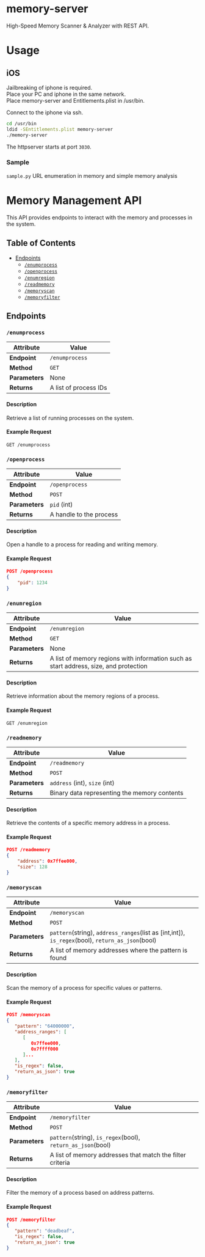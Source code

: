# memory-server

High-Speed Memory Scanner &amp; Analyzer with REST API.

# Usage

## iOS

Jailbreaking of iphone is required.  
Place your PC and iphone in the same network.  
Place memory-server and Entitlements.plist in /usr/bin.

Connect to the iphone via ssh.

```sh
cd /usr/bin
ldid -SEntitlements.plist memory-server
./memory-server
```

The httpserver starts at port `3030`.

### Sample

`sample.py`
URL enumeration in memory and simple memory analysis

# Memory Management API

This API provides endpoints to interact with the memory and processes in the system.

## Table of Contents

- [Endpoints](#endpoints)
  - [`/enumprocess`](#enumprocess)
  - [`/openprocess`](#openprocess)
  - [`/enumregion`](#enumregion)
  - [`/readmemory`](#readmemory)
  - [`/memoryscan`](#memoryscan)
  - [`/memoryfilter`](#memoryfilter)

## Endpoints

### `/enumprocess`

| Attribute      | Value                 |
| -------------- | --------------------- |
| **Endpoint**   | `/enumprocess`        |
| **Method**     | `GET`                 |
| **Parameters** | None                  |
| **Returns**    | A list of process IDs |

#### Description

Retrieve a list of running processes on the system.

#### Example Request

`GET /enumprocess`

### `/openprocess`

| Attribute      | Value                   |
| -------------- | ----------------------- |
| **Endpoint**   | `/openprocess`          |
| **Method**     | `POST`                  |
| **Parameters** | `pid` (int)             |
| **Returns**    | A handle to the process |

#### Description

Open a handle to a process for reading and writing memory.

#### Example Request

```json
POST /openprocess
{
    "pid": 1234
}
```

### `/enumregion`

| Attribute      | Value                                                                                 |
| -------------- | ------------------------------------------------------------------------------------- |
| **Endpoint**   | `/enumregion`                                                                         |
| **Method**     | `GET`                                                                                 |
| **Parameters** | None                                                                                  |
| **Returns**    | A list of memory regions with information such as start address, size, and protection |

#### Description

Retrieve information about the memory regions of a process.

#### Example Request

`GET /enumregion`

### `/readmemory`

| Attribute      | Value                                        |
| -------------- | -------------------------------------------- |
| **Endpoint**   | `/readmemory`                                |
| **Method**     | `POST`                                       |
| **Parameters** | `address` (int), `size` (int)                |
| **Returns**    | Binary data representing the memory contents |

#### Description

Retrieve the contents of a specific memory address in a process.

#### Example Request

```json
POST /readmemory
{
    "address": 0x7ffee000,
    "size": 128
}
```

### `/memoryscan`

| Attribute      | Value                                                                                            |
| -------------- | ------------------------------------------------------------------------------------------------ |
| **Endpoint**   | `/memoryscan`                                                                                    |
| **Method**     | `POST`                                                                                           |
| **Parameters** | `pattern`(string), `address_ranges`(list as [int,int]), `is_regex`(bool), `return_as_json`(bool) |
| **Returns**    | A list of memory addresses where the pattern is found                                            |

#### Description

Scan the memory of a process for specific values or patterns.

#### Example Request

```json
POST /memoryscan
{
   "pattern": "64000000",
   "address_ranges": [
      [
         0x7ffee000,
         0x7ffff000
      ]...
   ],
   "is_regex": false,
   "return_as_json": true
}
```

### `/memoryfilter`

| Attribute      | Value                                                       |
| -------------- | ----------------------------------------------------------- |
| **Endpoint**   | `/memoryfilter`                                             |
| **Method**     | `POST`                                                      |
| **Parameters** | `pattern`(string), `is_regex`(bool), `return_as_json`(bool) |
| **Returns**    | A list of memory addresses that match the filter criteria   |

#### Description

Filter the memory of a process based on address patterns.

#### Example Request

```json
POST /memoryfilter
{
   "pattern": "deadbeaf",
   "is_regex": false,
   "return_as_json": true
}
```
